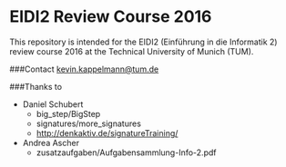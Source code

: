# EIDI2 Review Course 2016
This repository is intended for the EIDI2 (Einführung in die Informatik 2) review course 2016 at the Technical University of Munich (TUM).

###Contact
kevin.kappelmann@tum.de

###Thanks to 
* Daniel Schubert
  * big_step/BigStep
  * signatures/more_signatures
  * http://denkaktiv.de/signatureTraining/
* Andrea Ascher
  * zusatzaufgaben/Aufgabensammlung-Info-2.pdf
